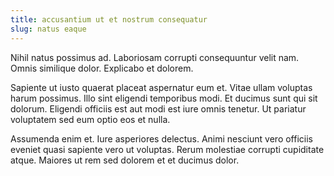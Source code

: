 ```yaml
---
title: accusantium ut et nostrum consequatur
slug: natus eaque
---
```


Nihil natus possimus ad. Laboriosam corrupti consequuntur velit nam. Omnis similique dolor. Explicabo et dolorem.

Sapiente ut iusto quaerat placeat aspernatur eum et. Vitae ullam voluptas harum possimus. Illo sint eligendi temporibus modi. Et ducimus sunt qui sit dolorum. Eligendi officiis est aut modi est iure omnis tenetur. Ut pariatur voluptatem sed eum optio eos et nulla.

Assumenda enim et. Iure asperiores delectus. Animi nesciunt vero officiis eveniet quasi sapiente vero ut voluptas. Rerum molestiae corrupti cupiditate atque. Maiores ut rem sed dolorem et et ducimus dolor.

